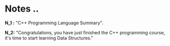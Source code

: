 # Notes ..

**N_1 :** "C++ Programming Language Summary".

**N_2:** "Congratulations, you have just finished the C++ programming course, it's time to start learning Data Structures."
